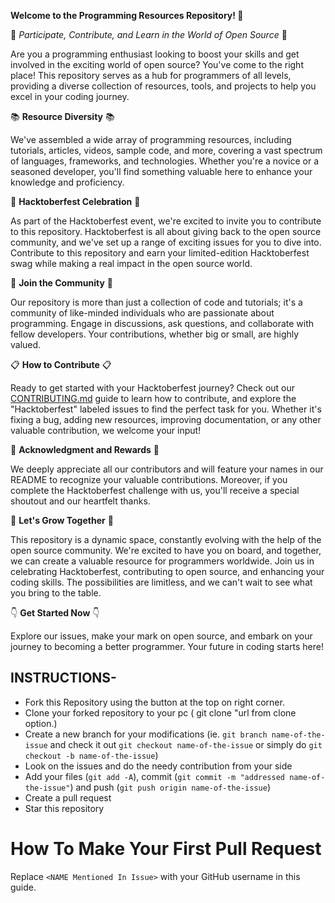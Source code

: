 
**Welcome to the Programming Resources Repository! 🚀**

🌟 *Participate, Contribute, and Learn in the World of Open Source* 🌟

Are you a programming enthusiast looking to boost your skills and get involved in the exciting world of open source? You've come to the right place! This repository serves as a hub for programmers of all levels, providing a diverse collection of resources, tools, and projects to help you excel in your coding journey.

📚 **Resource Diversity** 📚

We've assembled a wide array of programming resources, including tutorials, articles, videos, sample code, and more, covering a vast spectrum of languages, frameworks, and technologies. Whether you're a novice or a seasoned developer, you'll find something valuable here to enhance your knowledge and proficiency.

🎉 **Hacktoberfest Celebration** 🎉

As part of the Hacktoberfest event, we're excited to invite you to contribute to this repository. Hacktoberfest is all about giving back to the open source community, and we've set up a range of exciting issues for you to dive into. Contribute to this repository and earn your limited-edition Hacktoberfest swag while making a real impact in the open source world.

🤝 **Join the Community** 🤝

Our repository is more than just a collection of code and tutorials; it's a community of like-minded individuals who are passionate about programming. Engage in discussions, ask questions, and collaborate with fellow developers. Your contributions, whether big or small, are highly valued.

📋 **How to Contribute** 📋

Ready to get started with your Hacktoberfest journey? Check out our [CONTRIBUTING.md](link-to-contributing.md) guide to learn how to contribute, and explore the "Hacktoberfest" labeled issues to find the perfect task for you. Whether it's fixing a bug, adding new resources, improving documentation, or any other valuable contribution, we welcome your input!

👏 **Acknowledgment and Rewards** 👏

We deeply appreciate all our contributors and will feature your names in our README to recognize your valuable contributions. Moreover, if you complete the Hacktoberfest challenge with us, you'll receive a special shoutout and our heartfelt thanks.

🚀 **Let's Grow Together** 🚀

This repository is a dynamic space, constantly evolving with the help of the open source community. We're excited to have you on board, and together, we can create a valuable resource for programmers worldwide. Join us in celebrating Hacktoberfest, contributing to open source, and enhancing your coding skills. The possibilities are limitless, and we can't wait to see what you bring to the table.

👇 **Get Started Now** 👇

Explore our issues, make your mark on open source, and embark on your journey to becoming a better programmer. Your future in coding starts here!

## INSTRUCTIONS-

- Fork this Repository using the button at the top on right corner.
- Clone your forked repository to your pc ( git clone "url from clone option.)
- Create a new branch for your modifications (ie. `git branch name-of-the-issue` and check it out `git checkout name-of-the-issue` or simply do `git checkout -b name-of-the-issue`)
- Look on the issues and do the needy contribution from your side
- Add your files (`git add -A`), commit (`git commit -m "addressed name-of-the-issue"`) and push (`git push origin name-of-the-issue`)
- Create a pull request
- Star this repository

# How To Make Your First Pull Request

Replace `<NAME Mentioned In Issue>` with your GitHub username in this guide.



